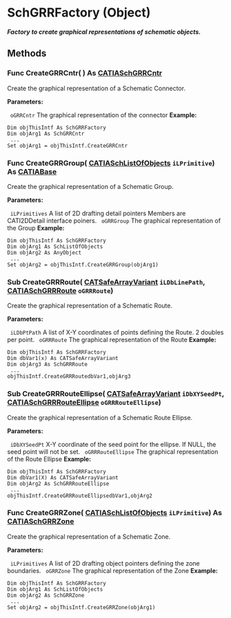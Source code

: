 # SchGRRFactory (Object)

**_Factory to create graphical representations of schematic objects._**

## Methods

### Func **CreateGRRCntr**( ) As [CATIASchGRRCntr](../CATSchPlatformInterfaces/interface_SchGRRCntr_19904.md)

Create the graphical representation of a Schematic Connector.

**Parameters:**

` oGRRCntr`      The graphical representation of the connector
**Example:**

```VBScript
Dim objThisIntf As SchGRRFactory
Dim objArg1 As SchGRRCntr
 ...
Set objArg1 = objThisIntf.CreateGRRCntr

```

### Func **CreateGRRGroup**( [CATIASchListOfObjects](../CATSchPlatformInterfaces/interface_SchListOfObjects_53274.md)  `iLPrimitive`) As [CATIABase](../System/interface_AnyObject_17321.md)

Create the graphical representation of a Schematic Group.

**Parameters:**

` iLPrimitives`      A list of 2D drafting detail pointers Members are CATI2DDetail interface poiners.
` oGRRGroup`      The graphical representation of the Group
**Example:**

```VBScript
Dim objThisIntf As SchGRRFactory
Dim objArg1 As SchListOfObjects
Dim objArg2 As AnyObject
 ...
Set objArg2 = objThisIntf.CreateGRRGroup(objArg1)

```

### Sub **CreateGRRRoute**( [CATSafeArrayVariant](../System/typedef_CATSafeArrayVariant_73843.md)  `iLDbLinePath`,  [CATIASchGRRRoute](../CATSchPlatformInterfaces/interface_SchGRRRoute_24658.md)  `oGRRRoute`)

Create the graphical representation of a Schematic Route.

**Parameters:**

` iLDbPtPath`      A list of X-Y coordinates of points defining the Route. 2 doubles per point.
` oGRRRoute`      The graphical representation of the Route
**Example:**

```VBScript
Dim objThisIntf As SchGRRFactory
Dim dbVar1(x) As CATSafeArrayVariant
Dim objArg3 As SchGRRRoute
 ...
objThisIntf.CreateGRRRoutedbVar1,objArg3

```

### Sub **CreateGRRRouteEllipse**( [CATSafeArrayVariant](../System/typedef_CATSafeArrayVariant_73843.md)  `iDbXYSeedPt`,  [CATIASchGRRRouteEllipse](../CATSchPlatformInterfaces/interface_SchGRRRouteEllipse_66686.md)  `oGRRRouteEllipse`)

Create the graphical representation of a Schematic Route Ellipse.

**Parameters:**

` iDbXYSeedPt`      X-Y coordinate of the seed point for the ellipse. If NULL, the seed point will not be set.
` oGRRRouteEllipse`      The graphical representation of the Route Ellipse
**Example:**

```VBScript
Dim objThisIntf As SchGRRFactory
Dim dbVar1(X) As CATSafeArrayVariant
Dim objArg2 As SchGRRRouteEllipse
 ...
objThisIntf.CreateGRRRouteEllipsedbVar1,objArg2

```

### Func **CreateGRRZone**( [CATIASchListOfObjects](../CATSchPlatformInterfaces/interface_SchListOfObjects_53274.md)  `iLPrimitive`) As [CATIASchGRRZone](../CATSchPlatformInterfaces/interface_SchGRRZone_19924.md)

Create the graphical representation of a Schematic Zone.

**Parameters:**

` iLPrimitives`      A list of 2D drafting object pointers defining the zone boundaries.
` oGRRZone`      The graphical representation of the Zone
**Example:**

```VBScript
Dim objThisIntf As SchGRRFactory
Dim objArg1 As SchListOfObjects
Dim objArg2 As SchGRRZone
 ...
Set objArg2 = objThisIntf.CreateGRRZone(objArg1)

```